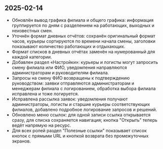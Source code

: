 ## 2025-02-14
- Обновлён вывод графика филиала и общего графика: информация группируется по дням с разделением на работающих, выходных и неизвестных смен.
- Уточнён формат дневных отчётов: сохранён оригинальный формат часов, курьеры сортируются по времени начала смены, заголовки показывают количество работающих и отдыхающих.
- Формат списков в дневных отчётах заменён на нумерованный для каждой категории.
- Добавлен раздел «Настройки»: курьеры и логисты могут запросить смену филиала или ФИО, уведомления направляются администраторам и руководителям филиала.
- Запросы на смену ФИО возвращены к подтверждению руководством: заявки отправляются администраторам и менеджерам филиала с логированием, обработка выбора филиала исправлена и тоже логируется.
- Исправлена рассылка заявок: уведомления получают администраторы, логисты и старшие курьеры соответствующих филиалов, добавлено подробное логирование запросов и решений.
- Обновлено меню ссылок: для одной записи ссылка открывается сразу, для списка сохраняется навигация; кнопка "Открыть" теперь ведёт напрямую на ресурс.
- Для всех ролей раздел "Полезные ссылки" показывает список кнопок с прямыми URL и кнопкой возврата без промежуточных экранов.
